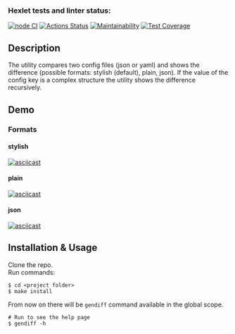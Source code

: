 ### Hexlet tests and linter status:
[![node CI](https://github.com/zhenia-chugaev/gendiff/actions/workflows/node-ci.yml/badge.svg)](https://github.com/zhenia-chugaev/gendiff/actions/workflows/node-ci.yml)
[![Actions Status](https://github.com/anorone/frontend-project-lvl2/workflows/hexlet-check/badge.svg)](https://github.com/anorone/frontend-project-lvl2/actions/workflows/hexlet-check.yml)
[![Maintainability](https://api.codeclimate.com/v1/badges/6d0d6094b7fd5450c2be/maintainability)](https://codeclimate.com/github/zhenia-chugaev/gendiff/maintainability)
[![Test Coverage](https://api.codeclimate.com/v1/badges/6d0d6094b7fd5450c2be/test_coverage)](https://codeclimate.com/github/zhenia-chugaev/gendiff/test_coverage)

## Description
The utility compares two config files (json or yaml) and shows the difference (possible formats: stylish (default), plain, json). If the value of the config key is a complex structure the utility shows the difference recursively.

## Demo
### Formats
#### stylish
[![asciicast](https://asciinema.org/a/517621.svg)](https://asciinema.org/a/517621?cols=242&rows=48)

#### plain
[![asciicast](https://asciinema.org/a/517864.svg)](https://asciinema.org/a/517864?cols=220&rows=35)

#### json
[![asciicast](https://asciinema.org/a/518106.svg)](https://asciinema.org/a/518106)

## Installation & Usage
Clone the repo.  
Run commands:
```shell
$ cd <project folder>
$ make install
```
From now on there will be `gendiff` command available in the global scope.
```shell
# Run to see the help page
$ gendiff -h
```
